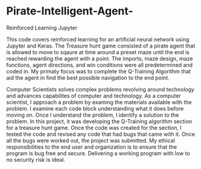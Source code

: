 # Pirate-Intelligent-Agent-
Reinforced Learning Jupyter

This code covers reinforced learning for an artificial neural network using Jupyter and Keras. The Treasure hunt game consisted of a pirate agent that is allowed to move to sqaure at time around a preset maze until the end is reached rewarding the agent with a point. The imports, maze design, maze functions, agent directions, and win conditions were all predetermined and coded in. My primaty focus was to complete the Q-Training Algorithm that aid the agent in find the best possible navigation to the end point. 

Computer Scientists solves complex problems revolving around technology and advances capabilites of computer and technology. As a computer scientist, I approach a problem by examing the materials available with the problem. I examine each code block understanding what it does before moving on. Once I understand the problem, I identify a solution to the problem. In this project, it was developing the Q-Training algorithm section for a treasure hunt game. Once the code was created for the section, I tested the code and revised any code that had bugs that came with it. Once all the bugs were worked out, the project was submitted. My ethical responsibilities to the end user and organization is to ensure that the program is bug free and secure. Delivering a working program with low to no security risk is ideal. 
